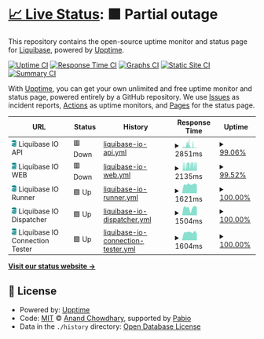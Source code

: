 # [📈 Live Status](https://status.liquibase.io): <!--live status--> **🟧 Partial outage**

This repository contains the open-source uptime monitor and status page for [Liquibase](https://www.liquibase.org), powered by [Upptime](https://github.com/upptime/upptime).

[![Uptime CI](https://github.com/liquibase/liquibase-io-status/workflows/Uptime%20CI/badge.svg)](https://github.com/liquibase/liquibase-io-status/actions?query=workflow%3A%22Uptime+CI%22)
[![Response Time CI](https://github.com/liquibase/liquibase-io-status/workflows/Response%20Time%20CI/badge.svg)](https://github.com/liquibase/liquibase-io-status/actions?query=workflow%3A%22Response+Time+CI%22)
[![Graphs CI](https://github.com/liquibase/liquibase-io-status/workflows/Graphs%20CI/badge.svg)](https://github.com/liquibase/liquibase-io-status/actions?query=workflow%3A%22Graphs+CI%22)
[![Static Site CI](https://github.com/liquibase/liquibase-io-status/workflows/Static%20Site%20CI/badge.svg)](https://github.com/liquibase/liquibase-io-status/actions?query=workflow%3A%22Static+Site+CI%22)
[![Summary CI](https://github.com/liquibase/liquibase-io-status/workflows/Summary%20CI/badge.svg)](https://github.com/liquibase/liquibase-io-status/actions?query=workflow%3A%22Summary+CI%22)

With [Upptime](https://upptime.js.org), you can get your own unlimited and free uptime monitor and status page, powered entirely by a GitHub repository. We use [Issues](https://github.com/liquibase/liquibase-io-status/issues) as incident reports, [Actions](https://github.com/liquibase/liquibase-io-status/actions) as uptime monitors, and [Pages](https://$LIQUIBASE_IO_CNAME) for the status page.

<!--start: status pages-->
<!-- This summary is generated by Upptime (https://github.com/upptime/upptime) -->
<!-- Do not edit this manually, your changes will be overwritten -->
<!-- prettier-ignore -->
| URL | Status | History | Response Time | Uptime |
| --- | ------ | ------- | ------------- | ------ |
| <img alt="" src="https://raw.githubusercontent.com/liquibase/liquibase-io-status/master/static/img/liquibase_fav.svg" height="13"> Liquibase IO API | 🟥 Down | [liquibase-io-api.yml](https://github.com/liquibase/liquibase-io-status/commits/HEAD/history/liquibase-io-api.yml) | <details><summary><img alt="Response time graph" src="./graphs/liquibase-io-api/response-time-week.png" height="20"> 2851ms</summary><br><a href="https://status.liquibase.io/history/liquibase-io-api"><img alt="Response time 2641" src="https://img.shields.io/endpoint?url=https%3A%2F%2Fraw.githubusercontent.com%2Fliquibase%2Fliquibase-io-status%2FHEAD%2Fapi%2Fliquibase-io-api%2Fresponse-time.json"></a><br><a href="https://status.liquibase.io/history/liquibase-io-api"><img alt="24-hour response time 479" src="https://img.shields.io/endpoint?url=https%3A%2F%2Fraw.githubusercontent.com%2Fliquibase%2Fliquibase-io-status%2FHEAD%2Fapi%2Fliquibase-io-api%2Fresponse-time-day.json"></a><br><a href="https://status.liquibase.io/history/liquibase-io-api"><img alt="7-day response time 2851" src="https://img.shields.io/endpoint?url=https%3A%2F%2Fraw.githubusercontent.com%2Fliquibase%2Fliquibase-io-status%2FHEAD%2Fapi%2Fliquibase-io-api%2Fresponse-time-week.json"></a><br><a href="https://status.liquibase.io/history/liquibase-io-api"><img alt="30-day response time 2592" src="https://img.shields.io/endpoint?url=https%3A%2F%2Fraw.githubusercontent.com%2Fliquibase%2Fliquibase-io-status%2FHEAD%2Fapi%2Fliquibase-io-api%2Fresponse-time-month.json"></a><br><a href="https://status.liquibase.io/history/liquibase-io-api"><img alt="1-year response time 2641" src="https://img.shields.io/endpoint?url=https%3A%2F%2Fraw.githubusercontent.com%2Fliquibase%2Fliquibase-io-status%2FHEAD%2Fapi%2Fliquibase-io-api%2Fresponse-time-year.json"></a></details> | <details><summary><a href="https://status.liquibase.io/history/liquibase-io-api">99.06%</a></summary><a href="https://status.liquibase.io/history/liquibase-io-api"><img alt="All-time uptime 98.61%" src="https://img.shields.io/endpoint?url=https%3A%2F%2Fraw.githubusercontent.com%2Fliquibase%2Fliquibase-io-status%2FHEAD%2Fapi%2Fliquibase-io-api%2Fuptime.json"></a><br><a href="https://status.liquibase.io/history/liquibase-io-api"><img alt="24-hour uptime 98.84%" src="https://img.shields.io/endpoint?url=https%3A%2F%2Fraw.githubusercontent.com%2Fliquibase%2Fliquibase-io-status%2FHEAD%2Fapi%2Fliquibase-io-api%2Fuptime-day.json"></a><br><a href="https://status.liquibase.io/history/liquibase-io-api"><img alt="7-day uptime 99.06%" src="https://img.shields.io/endpoint?url=https%3A%2F%2Fraw.githubusercontent.com%2Fliquibase%2Fliquibase-io-status%2FHEAD%2Fapi%2Fliquibase-io-api%2Fuptime-week.json"></a><br><a href="https://status.liquibase.io/history/liquibase-io-api"><img alt="30-day uptime 98.60%" src="https://img.shields.io/endpoint?url=https%3A%2F%2Fraw.githubusercontent.com%2Fliquibase%2Fliquibase-io-status%2FHEAD%2Fapi%2Fliquibase-io-api%2Fuptime-month.json"></a><br><a href="https://status.liquibase.io/history/liquibase-io-api"><img alt="1-year uptime 98.61%" src="https://img.shields.io/endpoint?url=https%3A%2F%2Fraw.githubusercontent.com%2Fliquibase%2Fliquibase-io-status%2FHEAD%2Fapi%2Fliquibase-io-api%2Fuptime-year.json"></a></details>
| <img alt="" src="https://raw.githubusercontent.com/liquibase/liquibase-io-status/master/static/img/liquibase_fav.svg" height="13"> Liquibase IO WEB | 🟥 Down | [liquibase-io-web.yml](https://github.com/liquibase/liquibase-io-status/commits/HEAD/history/liquibase-io-web.yml) | <details><summary><img alt="Response time graph" src="./graphs/liquibase-io-web/response-time-week.png" height="20"> 2135ms</summary><br><a href="https://status.liquibase.io/history/liquibase-io-web"><img alt="Response time 1646" src="https://img.shields.io/endpoint?url=https%3A%2F%2Fraw.githubusercontent.com%2Fliquibase%2Fliquibase-io-status%2FHEAD%2Fapi%2Fliquibase-io-web%2Fresponse-time.json"></a><br><a href="https://status.liquibase.io/history/liquibase-io-web"><img alt="24-hour response time 1676" src="https://img.shields.io/endpoint?url=https%3A%2F%2Fraw.githubusercontent.com%2Fliquibase%2Fliquibase-io-status%2FHEAD%2Fapi%2Fliquibase-io-web%2Fresponse-time-day.json"></a><br><a href="https://status.liquibase.io/history/liquibase-io-web"><img alt="7-day response time 2135" src="https://img.shields.io/endpoint?url=https%3A%2F%2Fraw.githubusercontent.com%2Fliquibase%2Fliquibase-io-status%2FHEAD%2Fapi%2Fliquibase-io-web%2Fresponse-time-week.json"></a><br><a href="https://status.liquibase.io/history/liquibase-io-web"><img alt="30-day response time 1667" src="https://img.shields.io/endpoint?url=https%3A%2F%2Fraw.githubusercontent.com%2Fliquibase%2Fliquibase-io-status%2FHEAD%2Fapi%2Fliquibase-io-web%2Fresponse-time-month.json"></a><br><a href="https://status.liquibase.io/history/liquibase-io-web"><img alt="1-year response time 1646" src="https://img.shields.io/endpoint?url=https%3A%2F%2Fraw.githubusercontent.com%2Fliquibase%2Fliquibase-io-status%2FHEAD%2Fapi%2Fliquibase-io-web%2Fresponse-time-year.json"></a></details> | <details><summary><a href="https://status.liquibase.io/history/liquibase-io-web">99.52%</a></summary><a href="https://status.liquibase.io/history/liquibase-io-web"><img alt="All-time uptime 99.17%" src="https://img.shields.io/endpoint?url=https%3A%2F%2Fraw.githubusercontent.com%2Fliquibase%2Fliquibase-io-status%2FHEAD%2Fapi%2Fliquibase-io-web%2Fuptime.json"></a><br><a href="https://status.liquibase.io/history/liquibase-io-web"><img alt="24-hour uptime 98.83%" src="https://img.shields.io/endpoint?url=https%3A%2F%2Fraw.githubusercontent.com%2Fliquibase%2Fliquibase-io-status%2FHEAD%2Fapi%2Fliquibase-io-web%2Fuptime-day.json"></a><br><a href="https://status.liquibase.io/history/liquibase-io-web"><img alt="7-day uptime 99.52%" src="https://img.shields.io/endpoint?url=https%3A%2F%2Fraw.githubusercontent.com%2Fliquibase%2Fliquibase-io-status%2FHEAD%2Fapi%2Fliquibase-io-web%2Fuptime-week.json"></a><br><a href="https://status.liquibase.io/history/liquibase-io-web"><img alt="30-day uptime 99.18%" src="https://img.shields.io/endpoint?url=https%3A%2F%2Fraw.githubusercontent.com%2Fliquibase%2Fliquibase-io-status%2FHEAD%2Fapi%2Fliquibase-io-web%2Fuptime-month.json"></a><br><a href="https://status.liquibase.io/history/liquibase-io-web"><img alt="1-year uptime 99.17%" src="https://img.shields.io/endpoint?url=https%3A%2F%2Fraw.githubusercontent.com%2Fliquibase%2Fliquibase-io-status%2FHEAD%2Fapi%2Fliquibase-io-web%2Fuptime-year.json"></a></details>
| <img alt="" src="https://raw.githubusercontent.com/liquibase/liquibase-io-status/master/static/img/liquibase_fav.svg" height="13"> Liquibase IO Runner | 🟩 Up | [liquibase-io-runner.yml](https://github.com/liquibase/liquibase-io-status/commits/HEAD/history/liquibase-io-runner.yml) | <details><summary><img alt="Response time graph" src="./graphs/liquibase-io-runner/response-time-week.png" height="20"> 1621ms</summary><br><a href="https://status.liquibase.io/history/liquibase-io-runner"><img alt="Response time 979" src="https://img.shields.io/endpoint?url=https%3A%2F%2Fraw.githubusercontent.com%2Fliquibase%2Fliquibase-io-status%2FHEAD%2Fapi%2Fliquibase-io-runner%2Fresponse-time.json"></a><br><a href="https://status.liquibase.io/history/liquibase-io-runner"><img alt="24-hour response time 1570" src="https://img.shields.io/endpoint?url=https%3A%2F%2Fraw.githubusercontent.com%2Fliquibase%2Fliquibase-io-status%2FHEAD%2Fapi%2Fliquibase-io-runner%2Fresponse-time-day.json"></a><br><a href="https://status.liquibase.io/history/liquibase-io-runner"><img alt="7-day response time 1621" src="https://img.shields.io/endpoint?url=https%3A%2F%2Fraw.githubusercontent.com%2Fliquibase%2Fliquibase-io-status%2FHEAD%2Fapi%2Fliquibase-io-runner%2Fresponse-time-week.json"></a><br><a href="https://status.liquibase.io/history/liquibase-io-runner"><img alt="30-day response time 979" src="https://img.shields.io/endpoint?url=https%3A%2F%2Fraw.githubusercontent.com%2Fliquibase%2Fliquibase-io-status%2FHEAD%2Fapi%2Fliquibase-io-runner%2Fresponse-time-month.json"></a><br><a href="https://status.liquibase.io/history/liquibase-io-runner"><img alt="1-year response time 979" src="https://img.shields.io/endpoint?url=https%3A%2F%2Fraw.githubusercontent.com%2Fliquibase%2Fliquibase-io-status%2FHEAD%2Fapi%2Fliquibase-io-runner%2Fresponse-time-year.json"></a></details> | <details><summary><a href="https://status.liquibase.io/history/liquibase-io-runner">100.00%</a></summary><a href="https://status.liquibase.io/history/liquibase-io-runner"><img alt="All-time uptime 100.00%" src="https://img.shields.io/endpoint?url=https%3A%2F%2Fraw.githubusercontent.com%2Fliquibase%2Fliquibase-io-status%2FHEAD%2Fapi%2Fliquibase-io-runner%2Fuptime.json"></a><br><a href="https://status.liquibase.io/history/liquibase-io-runner"><img alt="24-hour uptime 100.00%" src="https://img.shields.io/endpoint?url=https%3A%2F%2Fraw.githubusercontent.com%2Fliquibase%2Fliquibase-io-status%2FHEAD%2Fapi%2Fliquibase-io-runner%2Fuptime-day.json"></a><br><a href="https://status.liquibase.io/history/liquibase-io-runner"><img alt="7-day uptime 100.00%" src="https://img.shields.io/endpoint?url=https%3A%2F%2Fraw.githubusercontent.com%2Fliquibase%2Fliquibase-io-status%2FHEAD%2Fapi%2Fliquibase-io-runner%2Fuptime-week.json"></a><br><a href="https://status.liquibase.io/history/liquibase-io-runner"><img alt="30-day uptime 100.00%" src="https://img.shields.io/endpoint?url=https%3A%2F%2Fraw.githubusercontent.com%2Fliquibase%2Fliquibase-io-status%2FHEAD%2Fapi%2Fliquibase-io-runner%2Fuptime-month.json"></a><br><a href="https://status.liquibase.io/history/liquibase-io-runner"><img alt="1-year uptime 100.00%" src="https://img.shields.io/endpoint?url=https%3A%2F%2Fraw.githubusercontent.com%2Fliquibase%2Fliquibase-io-status%2FHEAD%2Fapi%2Fliquibase-io-runner%2Fuptime-year.json"></a></details>
| <img alt="" src="https://raw.githubusercontent.com/liquibase/liquibase-io-status/master/static/img/liquibase_fav.svg" height="13"> Liquibase IO Dispatcher | 🟩 Up | [liquibase-io-dispatcher.yml](https://github.com/liquibase/liquibase-io-status/commits/HEAD/history/liquibase-io-dispatcher.yml) | <details><summary><img alt="Response time graph" src="./graphs/liquibase-io-dispatcher/response-time-week.png" height="20"> 1504ms</summary><br><a href="https://status.liquibase.io/history/liquibase-io-dispatcher"><img alt="Response time 1033" src="https://img.shields.io/endpoint?url=https%3A%2F%2Fraw.githubusercontent.com%2Fliquibase%2Fliquibase-io-status%2FHEAD%2Fapi%2Fliquibase-io-dispatcher%2Fresponse-time.json"></a><br><a href="https://status.liquibase.io/history/liquibase-io-dispatcher"><img alt="24-hour response time 1608" src="https://img.shields.io/endpoint?url=https%3A%2F%2Fraw.githubusercontent.com%2Fliquibase%2Fliquibase-io-status%2FHEAD%2Fapi%2Fliquibase-io-dispatcher%2Fresponse-time-day.json"></a><br><a href="https://status.liquibase.io/history/liquibase-io-dispatcher"><img alt="7-day response time 1504" src="https://img.shields.io/endpoint?url=https%3A%2F%2Fraw.githubusercontent.com%2Fliquibase%2Fliquibase-io-status%2FHEAD%2Fapi%2Fliquibase-io-dispatcher%2Fresponse-time-week.json"></a><br><a href="https://status.liquibase.io/history/liquibase-io-dispatcher"><img alt="30-day response time 1037" src="https://img.shields.io/endpoint?url=https%3A%2F%2Fraw.githubusercontent.com%2Fliquibase%2Fliquibase-io-status%2FHEAD%2Fapi%2Fliquibase-io-dispatcher%2Fresponse-time-month.json"></a><br><a href="https://status.liquibase.io/history/liquibase-io-dispatcher"><img alt="1-year response time 1033" src="https://img.shields.io/endpoint?url=https%3A%2F%2Fraw.githubusercontent.com%2Fliquibase%2Fliquibase-io-status%2FHEAD%2Fapi%2Fliquibase-io-dispatcher%2Fresponse-time-year.json"></a></details> | <details><summary><a href="https://status.liquibase.io/history/liquibase-io-dispatcher">100.00%</a></summary><a href="https://status.liquibase.io/history/liquibase-io-dispatcher"><img alt="All-time uptime 99.97%" src="https://img.shields.io/endpoint?url=https%3A%2F%2Fraw.githubusercontent.com%2Fliquibase%2Fliquibase-io-status%2FHEAD%2Fapi%2Fliquibase-io-dispatcher%2Fuptime.json"></a><br><a href="https://status.liquibase.io/history/liquibase-io-dispatcher"><img alt="24-hour uptime 100.00%" src="https://img.shields.io/endpoint?url=https%3A%2F%2Fraw.githubusercontent.com%2Fliquibase%2Fliquibase-io-status%2FHEAD%2Fapi%2Fliquibase-io-dispatcher%2Fuptime-day.json"></a><br><a href="https://status.liquibase.io/history/liquibase-io-dispatcher"><img alt="7-day uptime 100.00%" src="https://img.shields.io/endpoint?url=https%3A%2F%2Fraw.githubusercontent.com%2Fliquibase%2Fliquibase-io-status%2FHEAD%2Fapi%2Fliquibase-io-dispatcher%2Fuptime-week.json"></a><br><a href="https://status.liquibase.io/history/liquibase-io-dispatcher"><img alt="30-day uptime 99.97%" src="https://img.shields.io/endpoint?url=https%3A%2F%2Fraw.githubusercontent.com%2Fliquibase%2Fliquibase-io-status%2FHEAD%2Fapi%2Fliquibase-io-dispatcher%2Fuptime-month.json"></a><br><a href="https://status.liquibase.io/history/liquibase-io-dispatcher"><img alt="1-year uptime 99.97%" src="https://img.shields.io/endpoint?url=https%3A%2F%2Fraw.githubusercontent.com%2Fliquibase%2Fliquibase-io-status%2FHEAD%2Fapi%2Fliquibase-io-dispatcher%2Fuptime-year.json"></a></details>
| <img alt="" src="https://raw.githubusercontent.com/liquibase/liquibase-io-status/master/static/img/liquibase_fav.svg" height="13"> Liquibase IO Connection Tester | 🟩 Up | [liquibase-io-connection-tester.yml](https://github.com/liquibase/liquibase-io-status/commits/HEAD/history/liquibase-io-connection-tester.yml) | <details><summary><img alt="Response time graph" src="./graphs/liquibase-io-connection-tester/response-time-week.png" height="20"> 1604ms</summary><br><a href="https://status.liquibase.io/history/liquibase-io-connection-tester"><img alt="Response time 945" src="https://img.shields.io/endpoint?url=https%3A%2F%2Fraw.githubusercontent.com%2Fliquibase%2Fliquibase-io-status%2FHEAD%2Fapi%2Fliquibase-io-connection-tester%2Fresponse-time.json"></a><br><a href="https://status.liquibase.io/history/liquibase-io-connection-tester"><img alt="24-hour response time 1354" src="https://img.shields.io/endpoint?url=https%3A%2F%2Fraw.githubusercontent.com%2Fliquibase%2Fliquibase-io-status%2FHEAD%2Fapi%2Fliquibase-io-connection-tester%2Fresponse-time-day.json"></a><br><a href="https://status.liquibase.io/history/liquibase-io-connection-tester"><img alt="7-day response time 1604" src="https://img.shields.io/endpoint?url=https%3A%2F%2Fraw.githubusercontent.com%2Fliquibase%2Fliquibase-io-status%2FHEAD%2Fapi%2Fliquibase-io-connection-tester%2Fresponse-time-week.json"></a><br><a href="https://status.liquibase.io/history/liquibase-io-connection-tester"><img alt="30-day response time 955" src="https://img.shields.io/endpoint?url=https%3A%2F%2Fraw.githubusercontent.com%2Fliquibase%2Fliquibase-io-status%2FHEAD%2Fapi%2Fliquibase-io-connection-tester%2Fresponse-time-month.json"></a><br><a href="https://status.liquibase.io/history/liquibase-io-connection-tester"><img alt="1-year response time 945" src="https://img.shields.io/endpoint?url=https%3A%2F%2Fraw.githubusercontent.com%2Fliquibase%2Fliquibase-io-status%2FHEAD%2Fapi%2Fliquibase-io-connection-tester%2Fresponse-time-year.json"></a></details> | <details><summary><a href="https://status.liquibase.io/history/liquibase-io-connection-tester">100.00%</a></summary><a href="https://status.liquibase.io/history/liquibase-io-connection-tester"><img alt="All-time uptime 100.00%" src="https://img.shields.io/endpoint?url=https%3A%2F%2Fraw.githubusercontent.com%2Fliquibase%2Fliquibase-io-status%2FHEAD%2Fapi%2Fliquibase-io-connection-tester%2Fuptime.json"></a><br><a href="https://status.liquibase.io/history/liquibase-io-connection-tester"><img alt="24-hour uptime 100.00%" src="https://img.shields.io/endpoint?url=https%3A%2F%2Fraw.githubusercontent.com%2Fliquibase%2Fliquibase-io-status%2FHEAD%2Fapi%2Fliquibase-io-connection-tester%2Fuptime-day.json"></a><br><a href="https://status.liquibase.io/history/liquibase-io-connection-tester"><img alt="7-day uptime 100.00%" src="https://img.shields.io/endpoint?url=https%3A%2F%2Fraw.githubusercontent.com%2Fliquibase%2Fliquibase-io-status%2FHEAD%2Fapi%2Fliquibase-io-connection-tester%2Fuptime-week.json"></a><br><a href="https://status.liquibase.io/history/liquibase-io-connection-tester"><img alt="30-day uptime 100.00%" src="https://img.shields.io/endpoint?url=https%3A%2F%2Fraw.githubusercontent.com%2Fliquibase%2Fliquibase-io-status%2FHEAD%2Fapi%2Fliquibase-io-connection-tester%2Fuptime-month.json"></a><br><a href="https://status.liquibase.io/history/liquibase-io-connection-tester"><img alt="1-year uptime 100.00%" src="https://img.shields.io/endpoint?url=https%3A%2F%2Fraw.githubusercontent.com%2Fliquibase%2Fliquibase-io-status%2FHEAD%2Fapi%2Fliquibase-io-connection-tester%2Fuptime-year.json"></a></details>

<!--end: status pages-->

[**Visit our status website →**](https://status.liquibase.io)

## 📄 License

- Powered by: [Upptime](https://github.com/upptime/upptime)
- Code: [MIT](./LICENSE) © [Anand Chowdhary](https://anandchowdhary.com), supported by [Pabio](https://pabio.com)
- Data in the `./history` directory: [Open Database License](https://opendatacommons.org/licenses/odbl/1-0/)
